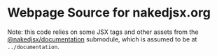 # Webpage Source for nakedjsx.org
Note: this code relies on some JSX tags and other assets from the [@nakedjsx/documentation](https://github.com/NakedJSX/documentation/tree/main/src) submodule, which is assumed to be at `../documentation`.

